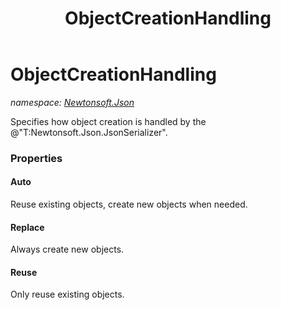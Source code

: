 ﻿---
title: ObjectCreationHandling
---

# ObjectCreationHandling
_namespace: [Newtonsoft.Json](N-Newtonsoft.Json.html)_

Specifies how object creation is handled by the @"T:Newtonsoft.Json.JsonSerializer".




### Properties

#### Auto
Reuse existing objects, create new objects when needed.
#### Replace
Always create new objects.
#### Reuse
Only reuse existing objects.
